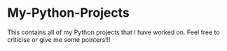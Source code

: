 # My-Python-Projects
This contains all of my Python projects that I have worked on. Feel free to criticise or give me some pointers!!!
